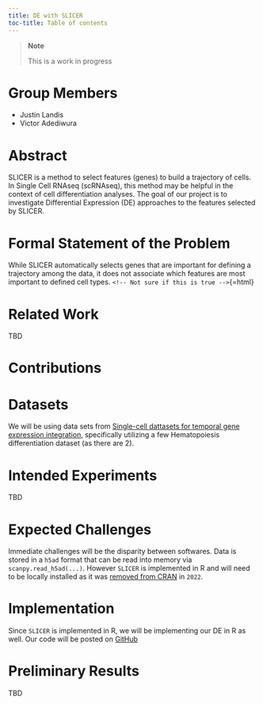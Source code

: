 ```yaml
---
title: DE with SLICER
toc-title: Table of contents
---
```


<div>

> **Note**
>
> This is a work in progress

</div>

# Group Members

-   Justin Landis
-   Victor Adediwura

# Abstract

SLICER is a method to select features (genes) to build a trajectory of
cells. In Single Cell RNAseq (scRNAseq), this method may be helpful in
the context of cell differentiation analyses. The goal of our project is
to investigate Differential Expression (DE) approaches to the features
selected by SLICER.

# Formal Statement of the Problem

While SLICER automatically selects genes that are important for defining
a trajectory among the data, it does not associate which features are
most important to defined cell types.
`<!-- Not sure if this is true -->`{=html}

# Related Work

TBD

# Contributions

# Datasets

We will be using data sets from [Single-cell dattasets for temporal gene
expression integration](https://zenodo.org/records/6587903),
specifically utilizing a few Hematopoiesis differentiation dataset (as
there are 2).

# Intended Experiments

TBD

# Expected Challenges

Immediate challenges will be the disparity between softwares. Data is
stored in a `h5ad` format that can be read into memory via
`scanpy.read_h5ad(...)`. However `SLICER` is implemented in R and will
need to be locally installed as it was [removed from
CRAN](https://cran.r-project.org/web/packages/SLICER/index.html) in
`2022`.

# Implementation

Since `SLICER` is implemented in R, we will be implementing our DE in R
as well. Our code will be posted on
[GitHub](https://github.com/jtlandis/Comp683-Proj)

# Preliminary Results

TBD
